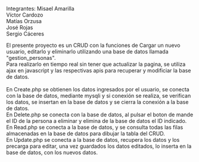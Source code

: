 Integrantes:
Misael Amarilla<br>
Víctor Cardozo<br>
Matías Orzusa<br>
José Rojas<br>
Sergio Cáceres<br>

El presente proyecto es un CRUD con la funciones de Cargar un nuevo usuario, editarlo y eliminarlo utilizando una base de datos llamada "gestion_personas".<br>
Para realizarlo en tiempo real sin tener que actualizar la pagina, se utiliza ajax en javascript y las respectivas apis para recuperar y modificiar la base de datos.<br>
<br>
En Create.php se obtienen los datos ingresados por el usuario, se conecta con la base de datos, mediante mysqli y si conexión se realiza, se verifican los datos, se insertan en la base de datos y se cierra la conexión a la base de datos.<br>
En Delete.php se conecta con la base de datos, al pulsar el boton de mande el ID de la persona a eliminar y elimina de la base de datos el ID indicado.<br>
En Read.php se conecta a la base de datos, y se consulta todas las filas almacenadas en la base de datos para dibujar la tabla del CRUD.<br>
En Update.php se conecta a la base de datos, recupera los datos y los precarga para editar, una vez guardados los datos editados, lo inserta en la base de datos, con los nuevos datos.<br>
